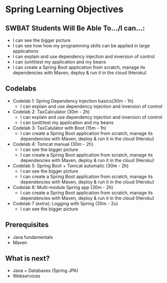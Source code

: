  # Spring Learning Objectives
 ## SWBAT Students Will Be Able To.../I can...:

- I can see the bigger picture
- I can see how how my programming skills can be applied in large applications
- I can explain and use dependency injection and inversion of control
- I can (unit)test my application and my beans
- I can create a Spring Boot application from scratch, manage its dependencies with Maven, deploy & run it in the cloud (Heroku)

## Codelabs
- Codelab 1: Spring Dependency Injection basics(30m - 1h)
  - I can explain and use dependency injection and inversion of control
- Codelab 2: TaxCalculator (30m - 2h)
  - I can explain and use dependency injection and inversion of control
  - I can (unit)test my application and my beans
- Codelab 3: TaxCalulator with Boot (15m - 1h)
  - I can create a Spring Boot application from scratch, manage its dependencies with Maven, deploy & run it in the cloud (Heroku)
- Codelab 4: Tomcat manual (30m - 2h)
  - I can see the bigger picture
  - I can create a Spring Boot application from scratch, manage its dependencies with Maven, deploy & run it in the cloud (Heroku)
- Codelab 5: Spring Boot + Tomcat automatic (30m - 2h)
  - I can see the bigger picture
  - I can create a Spring Boot application from scratch, manage its dependencies with Maven, deploy & run it in the cloud (Heroku)
- Codelab 6: Multi-module Spring app (30m - 2h)
  - I can create a Spring Boot application from scratch, manage its dependencies with Maven, deploy & run it in the cloud (Heroku)
- Codelab 7 (extra): Logging with Spring (30m - 2u)
  - I can see the bigger picture

## Prerequisites
- Java fundamentals
- Maven

## What is next?
- Java + Databases (Spring JPA)
- Webservices